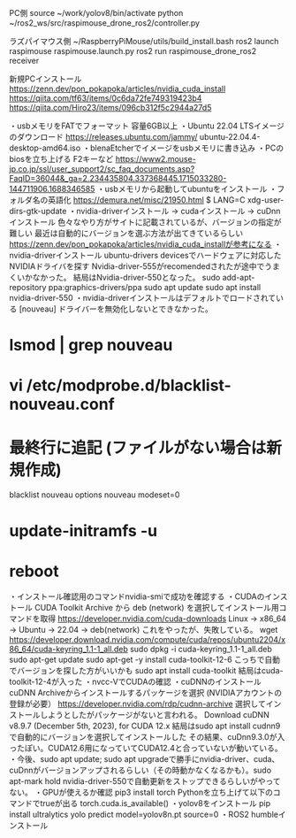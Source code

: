 PC側
source ~/work/yolov8/bin/activate
python ~/ros2_ws/src/raspimouse_drone_ros2/controller.py

ラズパイマウス側
~/RaspberryPiMouse/utils/build_install.bash
ros2 launch raspimouse raspimouse.launch.py
ros2 run raspimouse_drone_ros2 receiver

新規PCインストール
https://zenn.dev/pon_pokapoka/articles/nvidia_cuda_install
https://qiita.com/tf63/items/0c6da72fe749319423b4
https://qiita.com/Hiro23/items/096cb312f5c2944a27d5

・usbメモリをFATでフォーマット
容量6GB以上
・Ubuntu 22.04 LTSイメージのダウンロード
https://releases.ubuntu.com/jammy/
ubuntu-22.04.4-desktop-amd64.iso
・blenaEtcherでイメージをusbメモリに書き込み
・PCのbiosを立ち上げる
F2キーなど
https://www2.mouse-jp.co.jp/ssl/user_support2/sc_faq_documents.asp?FaqID=36044&_ga=2.234435804.337368445.1715033280-144711906.1688346585
・usbメモリから起動してubuntuをインストール
・フォルダ名の英語化
https://demura.net/misc/21950.html
$ LANG=C xdg-user-dirs-gtk-update
・nvidia-driverインストール -> cudaインストール -> cuDnnインストール
色々なやり方がサイトに記載されているが、バージョンの指定が難しい
最近は自動的にバージョンを選ぶ方法が出てきているらしい
https://zenn.dev/pon_pokapoka/articles/nvidia_cuda_installが参考になる
・nvidia-driverインストール
ubuntu-drivers devicesでハードウェアに対応したNVIDIAドライバを探す
Nvidia-driver-555がrecomendedされたが途中でうまくいかなかった。
結局はNvidia-driver-550となった。
sudo add-apt-repository ppa:graphics-drivers/ppa
sudo apt update
sudo apt install nvidia-driver-550
・nvidia-driverインストールはデフォルトでロードされている [nouveau] ドライバーを無効化しないとできなかった。
# lsmod | grep nouveau
# vi /etc/modprobe.d/blacklist-nouveau.conf
# 最終行に追記 (ファイルがない場合は新規作成)
blacklist nouveau
options nouveau modeset=0
# update-initramfs -u
# reboot
・インストール確認用のコマンドnvidia-smiで成功を確認する
・CUDAのインストール
CUDA Toolkit Archive から deb (network) を選択してインストール用コマンドを取得
https://developer.nvidia.com/cuda-downloads
Linux -> x86_64 -> Ubuntu -> 22.04 -> deb(network)
これをやったが、失敗している。
wget https://developer.download.nvidia.com/compute/cuda/repos/ubuntu2204/x86_64/cuda-keyring_1.1-1_all.deb
sudo dpkg -i cuda-keyring_1.1-1_all.deb
sudo apt-get update
sudo apt-get -y install cuda-toolkit-12-6
こっちで自動でバージョンを探した方がいいかも
sudo apt install cuda-toolkit
結局はcuda-toolkit-12-4が入った
・nvcc-VでCUDAの確認
・cuDNNのインストール
cuDNN Archiveからインストールするパッケージを選択 (NVIDIAアカウントの登録が必要）
https://developer.nvidia.com/rdp/cudnn-archive
選択してインストールしようとしたがパッケージがないと言われる。
Download cuDNN v8.9.7 (December 5th, 2023), for CUDA 12.x
結局はsudo apt install cudnn9で自動的にバージョンを選択してインストールした
その結果、cuDnn9.3.0が入ったぽい。CUDA12.6用になっていてCUDA12.4と合っていないが動いている。
・今後、sudo apt update; sudo apt upgradeで勝手にnvidia-driver、cuda、 cuDnnがバージョンアップされるらしい（その時動かなくなるかも）。sudo apt-mark hold nvidia-driver-550で自動更新をストップできるらしいがやってない。
・GPUが使えるか確認
pip3 install torch
Pythonを立ち上げて以下のコマンドでtrueが出る
torch.cuda.is_available()
・yolov8をインストール
pip install ultralytics
yolo predict model=yolov8n.pt source=0
・ROS2 humbleインストール
